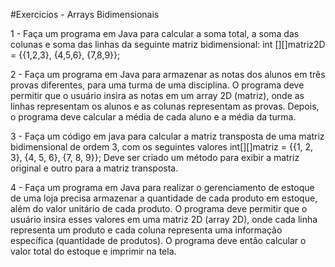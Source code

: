 #Exercicios - Arrays Bidimensionais

1 - Faça um programa em Java para calcular a soma total, a soma das colunas e soma das linhas da seguinte matriz bidimensional:  int [][]matriz2D = {{1,2,3}, {4,5,6}, {7,8,9}};

2 - Faça um programa em Java para armazenar as notas dos alunos em três provas diferentes, para uma turma de uma disciplina. O programa deve permitir que o usuário insira as notas em um array 2D (matriz), onde as linhas representam os alunos e as colunas representam as provas. Depois, o programa deve calcular a média de cada aluno e a média da turma.

3 - Faça um código em java para  calcular a matriz transposta de uma matriz bidimensional de ordem 3, com os seguintes valores int[][]matriz = {{1, 2, 3}, {4, 5, 6}, {7, 8, 9}}; Deve ser criado um método para exibir a matriz original e outro para a matriz transposta.

4 - Faça um programa em Java para realizar o  gerenciamento de estoque de uma loja precisa armazenar a quantidade de cada produto em estoque, além do valor unitário de cada produto. O programa deve permitir que o usuário insira esses valores em uma matriz 2D (array 2D), onde cada linha representa um produto e cada coluna representa uma informação específica (quantidade de produtos). O programa deve então calcular o valor total do estoque e imprimir na tela.
